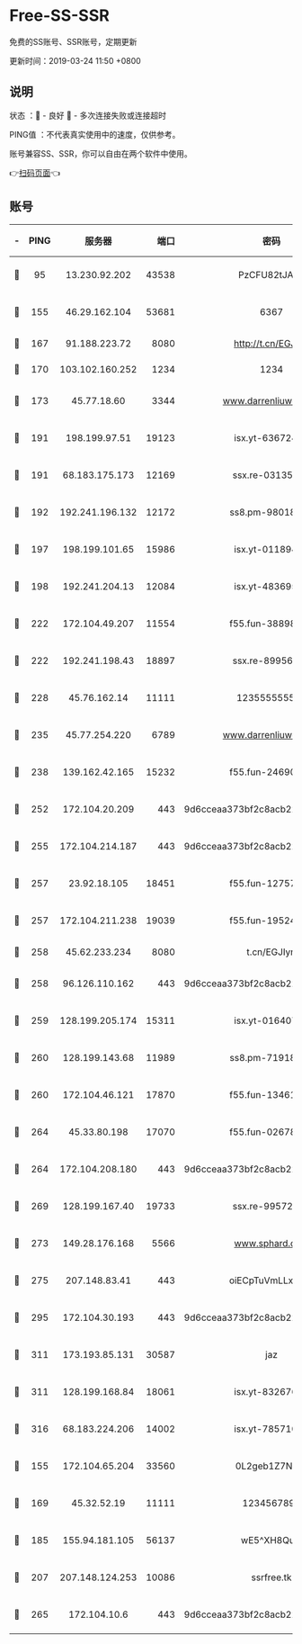 # Free-SS-SSR

免费的SS账号、SSR账号，定期更新

更新时间：2019-03-24 11:50 +0800

## 说明

状态     ：🙂 - 良好 🙁 - 多次连接失败或连接超时

PING值   ：不代表真实使用中的速度，仅供参考。

账号兼容SS、SSR，你可以自由在两个软件中使用。

👉[扫码页面](https://liesauer.github.io/Free-SS-SSR/)👈

## 账号

|-|PING|服务器|端口|密码|加密方式|区域|
|:----:|:----:|:-----:|-----:|:----:|:----:|:----:|
|🙂|95|13.230.92.202|43538|PzCFU82tJAdZ|aes-256-cfb|JP|
|🙂|155|46.29.162.104|53681|6367|aes-128-ctr|RU|
|🙂|167|91.188.223.72|8080|http://t.cn/EGJIyrl|rc4-md5|RU|
|🙂|170|103.102.160.252|1234|1234|rc4-md5|JP|
|🙂|173|45.77.18.60|3344|www.darrenliuwei.com|aes-256-cfb|JP|
|🙂|191|198.199.97.51|19123|isx.yt-63672432|aes-256-cfb|US|
|🙂|191|68.183.175.173|12169|ssx.re-03135267|aes-256-cfb|US|
|🙂|192|192.241.196.132|12172|ss8.pm-98018739|aes-256-cfb|US|
|🙂|197|198.199.101.65|15986|isx.yt-01189447|aes-256-cfb|US|
|🙂|198|192.241.204.13|12084|isx.yt-48369585|aes-256-cfb|US|
|🙂|222|172.104.49.207|11554|f55.fun-38898719|aes-256-cfb|SG|
|🙂|222|192.241.198.43|18897|ssx.re-89956997|aes-256-cfb|US|
|🙂|228|45.76.162.14|11111|123555555555|aes-256-cfb|SG|
|🙂|235|45.77.254.220|6789|www.darrenliuwei.com|aes-256-cfb|SG|
|🙂|238|139.162.42.165|15232|f55.fun-24690727|aes-256-cfb|SG|
|🙂|252|172.104.20.209|443|9d6cceaa373bf2c8acb22e60b6a58be6|aes-256-cfb|US|
|🙂|255|172.104.214.187|443|9d6cceaa373bf2c8acb22e60b6a58be6|aes-256-cfb|US|
|🙂|257|23.92.18.105|18451|f55.fun-12757664|aes-256-cfb|US|
|🙂|257|172.104.211.238|19039|f55.fun-19524723|aes-256-cfb|US|
|🙂|258|45.62.233.234|8080|t.cn/EGJIyrl|rc4-md5|CA|
|🙂|258|96.126.110.162|443|9d6cceaa373bf2c8acb22e60b6a58be6|aes-256-cfb|US|
|🙂|259|128.199.205.174|15311|isx.yt-01640799|aes-256-cfb|SG|
|🙂|260|128.199.143.68|11989|ss8.pm-71918641|aes-256-cfb|SG|
|🙂|260|172.104.46.121|17870|f55.fun-13461300|aes-256-cfb|SG|
|🙂|264|45.33.80.198|17070|f55.fun-02678742|aes-256-cfb|US|
|🙂|264|172.104.208.180|443|9d6cceaa373bf2c8acb22e60b6a58be6|aes-256-cfb|US|
|🙂|269|128.199.167.40|19733|ssx.re-99572937|aes-256-cfb|SG|
|🙂|273|149.28.176.168|5566|www.sphard.com|aes-256-cfb|AU|
|🙂|275|207.148.83.41|443|oiECpTuVmLLxk4Ts|aes-256-cfb|AU|
|🙂|295|172.104.30.193|443|9d6cceaa373bf2c8acb22e60b6a58be6|aes-256-cfb|US|
|🙂|311|173.193.85.131|30587|jaz|aes-256-cfb|US|
|🙂|311|128.199.168.84|18061|isx.yt-83267629|aes-256-cfb|SG|
|🙂|316|68.183.224.206|14002|isx.yt-78571026|aes-256-cfb|SG|
|🙂|155|172.104.65.204|33560|0L2geb1Z7NQM|aes-256-cfb|JP|
|🙂|169|45.32.52.19|11111|1234567890|aes-256-cfb|JP|
|🙂|185|155.94.181.105|56137|wE5^XH8Quw|aes-256-cfb|US|
|🙂|207|207.148.124.253|10086|ssrfree.tk|aes-256-cfb|SG|
|🙂|265|172.104.10.6|443|9d6cceaa373bf2c8acb22e60b6a58be6|aes-256-cfb|US|
